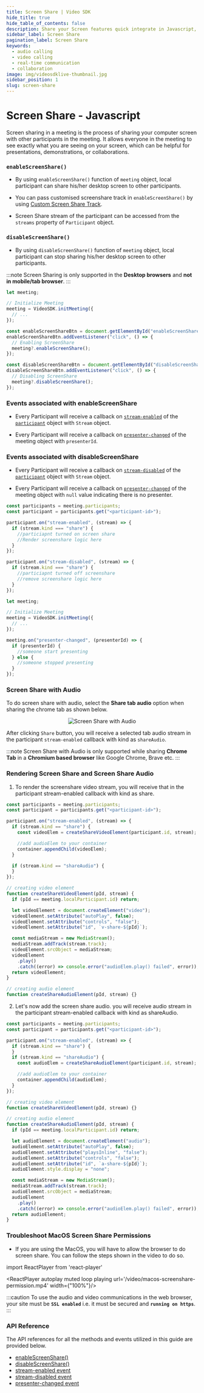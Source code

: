 ```yaml
---
title: Screen Share | Video SDK
hide_title: true
hide_table_of_contents: false
description: Share your Screen features quick integrate in Javascript, React JS, Android, IOS, React Native, Flutter with Video SDK to add live video & audio conferencing to your applications.
sidebar_label: Screen Share
pagination_label: Screen Share
keywords:
  - audio calling
  - video calling
  - real-time communication
  - collaboration
image: img/videosdklive-thumbnail.jpg
sidebar_position: 1
slug: screen-share
---
```


# Screen Share - Javascript

Screen sharing in a meeting is the process of sharing your computer screen with other participants in the meeting. It allows everyone in the meeting to see exactly what you are seeing on your screen, which can be helpful for presentations, demonstrations, or collaborations.

### `enableScreenShare()`

- By using `enableScreenShare()` function of `meeting` object, local participant can share his/her desktop screen to other participants.

- You can pass customised screenshare track in `enableScreenShare()` by using [Custom Screen Share Track](/javascript/guide/video-and-audio-calling-api-sdk/render-media/optimize-video-track#custom-screen-share-track).

- Screen Share stream of the participant can be accessed from the `streams` property of `Participant` object.

### `disableScreenShare()`

- By using `disableScreenShare()` function of `meeting` object, local participant can stop sharing his/her desktop screen to other participants.

:::note
Screen Sharing is only supported in the **Desktop browsers** and **not in mobile/tab browser**.
:::

```js
let meeting;

// Initialize Meeting
meeting = VideoSDK.initMeeting({
  // ...
});

const enableScreenShareBtn = document.getElementById("enableScreenShareBtn");
enableScreenShareBtn.addEventListener("click", () => {
  // Enabling ScreenShare
  meeting?.enableScreenShare();
});

const disableScreenShareBtn = document.getElementById("disableScreenShareBtn");
disableScreenShareBtn.addEventListener("click", () => {
  // Disabling ScreenShare
  meeting?.disableScreenShare();
});
```

### Events associated with enableScreenShare

- Every Participant will receive a callback on [`stream-enabled`](/javascript/api/sdk-reference/participant-class/events#stream-enabled) of the [`participant`](/javascript/api/sdk-reference/participant-class/introduction) object with `Stream` object.

- Every Participant will receive a callback on [`presenter-changed`](/javascript/api/sdk-reference/meeting-class/events#presenter-changed) of the meeting object with `presenterId`.

### Events associated with disableScreenShare

- Every Participant will receive a callback on [`stream-disabled`](/react/api/sdk-reference/use-participant/events#onstreamdisabled) of the [`participant`](/javascript/api/sdk-reference/participant-class/introduction) object with `Stream` object.

- Every Participant will receive a callback on [`presenter-changed`](/javascript/api/sdk-reference/meeting-class/events#presenter-changed) of the meeting object with `null` value indicating there is no presenter.

```js
const participants = meeting.participants;
const participant = participants.get("<participant-id>");

participant.on("stream-enabled", (stream) => {
  if (stream.kind === "share") {
    //particiapnt turned on screen share
    //Render screenshare logic here
  }
});

participant.on("stream-disabled", (stream) => {
  if (stream.kind === "share") {
    //particiapnt turned off screenshare
    //remove screenshare logic here
  }
});

let meeting;

// Initialize Meeting
meeting = VideoSDK.initMeeting({
  // ...
});

meeting.on("presenter-changed", (presenterId) => {
  if (presenterId) {
    //someone start presenting
  } else {
    //someone stopped presenting
  }
});
```

### Screen Share with Audio

To do screen share with audio, select the **Share tab audio** option when sharing the chrome tab as shown below.

<center>

![Screen Share with Audio](/img/screenshare-with-audio.png)

</center>

After clicking `Share` button, you will receive a selected tab audio stream in the participant `stream-enabled` callback with kind as `shareAudio`.

:::note
Screen Share with Audio is only supported while sharing **Chrome Tab** in a **Chromium based browser** like Google Chrome, Brave etc.
:::

### Rendering Screen Share and Screen Share Audio

1. To render the screenshare video stream, you will receive that in the participant stream-enabled callback with kind as share.

```js
const participants = meeting.participants;
const participant = participants.get("<participant-id>");

participant.on("stream-enabled", (stream) => {
  if (stream.kind == "share") {
    const videoElem = createShareVideoElement(participant.id, stream);

    //add audioElem to your container
    container.appendChild(videoElem);
  }

  if (stream.kind == "shareAudio") {
  }
});

// creating video element
function createShareVideoElement(pId, stream) {
  if (pId == meeting.localParticipant.id) return;

  let videoElement = document.createElement("video");
  videoElement.setAttribute("autoPlay", false);
  videoElement.setAttribute("controls", "false");
  videoElement.setAttribute("id", `v-share-${pId}`);

  const mediaStream = new MediaStream();
  mediaStream.addTrack(stream.track);
  videoElement.srcObject = mediaStream;
  videoElement
    .play()
    .catch((error) => console.error("audioElem.play() failed", error));
  return videoElement;
}

// creating audio element
function createShareAudioElement(pId, stream) {}
```

2. Let's now add the screen share audio. you will receive audio stream in the participant stream-enabled callback with kind as shareAudio.

```js
const participants = meeting.participants;
const participant = participants.get("<participant-id>");

participant.on("stream-enabled", (stream) => {
  if (stream.kind == "share") {
  }
  if (stream.kind == "shareAudio") {
    const audioElem = createShareAudioElement(participant.id, stream);

    //add audioElem to your container
    container.appendChild(audioElem);
  }
});

// creating video element
function createShareVideoElement(pId, stream) {}

// creating audio element
function createShareAudioElement(pId, stream) {
  if (pId == meeting.localParticipant.id) return;

  let audioElement = document.createElement("audio");
  audioElement.setAttribute("autoPlay", false);
  audioElement.setAttribute("playsInline", "false");
  audioElement.setAttribute("controls", "false");
  audioElement.setAttribute("id", `a-share-${pId}`);
  audioElement.style.display = "none";

  const mediaStream = new MediaStream();
  mediaStream.addTrack(stream.track);
  audioElement.srcObject = mediaStream;
  audioElement
    .play()
    .catch((error) => console.error("audioElem.play() failed", error));
  return audioElement;
}
```

### Troubleshoot MacOS Screen Share Permissions

- If you are using the MacOS, you will have to allow the browser to do screen share. You can follow the steps shown in the video to do so.

import ReactPlayer from 'react-player'

<div style={{textAlign: 'center'}}>

<ReactPlayer autoplay muted loop playing url='/video/macos-screenshare-permission.mp4' width={"100%"}/>

</div>

:::caution
To use the audio and video communications in the web browser, your site must be **`SSL enabled`** i.e. it must be secured and **`running on https`**.
:::

### API Reference

The API references for all the methods and events utilized in this guide are provided below.

- [enableScreenShare()](/javascript/api/sdk-reference/meeting-class/methods#enablescreenshare)
- [disableScreenShare()](/javascript/api/sdk-reference/meeting-class/methods#disablescreenshare)
- [stream-enabled event](/javascript/api/sdk-reference/participant-class/events#stream-enabled)
- [stream-disabled event](/javascript/api/sdk-reference/participant-class/events#stream-disabled)
- [presenter-changed event](/javascript/api/sdk-reference/meeting-class/events#presenter-changed)

